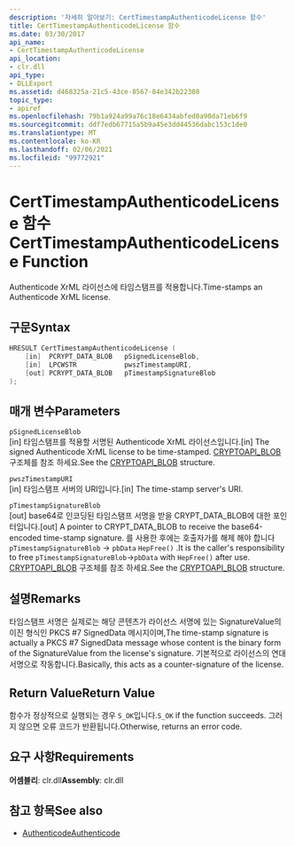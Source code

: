 ```yaml
---
description: '자세히 알아보기: CertTimestampAuthenticodeLicense 함수'
title: CertTimestampAuthenticodeLicense 함수
ms.date: 03/30/2017
api_name:
- CertTimestampAuthenticodeLicense
api_location:
- clr.dll
api_type:
- DLLExport
ms.assetid: d468325a-21c5-43ce-8567-84e342b22308
topic_type:
- apiref
ms.openlocfilehash: 79b1a924a99a76c18e6434abfed0a90da71eb6f9
ms.sourcegitcommit: ddf7edb67715a5b9a45e3dd44536dabc153c1de0
ms.translationtype: MT
ms.contentlocale: ko-KR
ms.lasthandoff: 02/06/2021
ms.locfileid: "99772921"
---
```

# <a name="certtimestampauthenticodelicense-function"></a><span data-ttu-id="1e824-103">CertTimestampAuthenticodeLicense 함수</span><span class="sxs-lookup"><span data-stu-id="1e824-103">CertTimestampAuthenticodeLicense Function</span></span>

<span data-ttu-id="1e824-104">Authenticode XrML 라이선스에 타임스탬프를 적용합니다.</span><span class="sxs-lookup"><span data-stu-id="1e824-104">Time-stamps an Authenticode XrML license.</span></span>

## <a name="syntax"></a><span data-ttu-id="1e824-105">구문</span><span class="sxs-lookup"><span data-stu-id="1e824-105">Syntax</span></span>

```cpp
HRESULT CertTimestampAuthenticodeLicense (
    [in]  PCRYPT_DATA_BLOB   pSignedLicenseBlob,
    [in]  LPCWSTR            pwszTimestampURI,
    [out] PCRYPT_DATA_BLOB   pTimestampSignatureBlob
);
```

## <a name="parameters"></a><span data-ttu-id="1e824-106">매개 변수</span><span class="sxs-lookup"><span data-stu-id="1e824-106">Parameters</span></span>

 `pSignedLicenseBlob`\
 <span data-ttu-id="1e824-107">[in] 타임스탬프를 적용할 서명된 Authenticode XrML 라이선스입니다.</span><span class="sxs-lookup"><span data-stu-id="1e824-107">[in] The signed Authenticode XrML license to be time-stamped.</span></span> <span data-ttu-id="1e824-108">[CRYPTOAPI_BLOB](/windows/win32/api/dpapi/ns-dpapi-crypt_integer_blob) 구조체를 참조 하세요.</span><span class="sxs-lookup"><span data-stu-id="1e824-108">See the [CRYPTOAPI_BLOB](/windows/win32/api/dpapi/ns-dpapi-crypt_integer_blob) structure.</span></span>

 `pwszTimestampURI`\
 <span data-ttu-id="1e824-109">[in] 타임스탬프 서버의 URI입니다.</span><span class="sxs-lookup"><span data-stu-id="1e824-109">[in] The time-stamp server's URI.</span></span>

 `pTimestampSignatureBlob`\
 <span data-ttu-id="1e824-110">[out] base64로 인코딩된 타임스탬프 서명을 받을 CRYPT_DATA_BLOB에 대한 포인터입니다.</span><span class="sxs-lookup"><span data-stu-id="1e824-110">[out] A pointer to CRYPT_DATA_BLOB to receive the base64-encoded time-stamp signature.</span></span> <span data-ttu-id="1e824-111">를 사용한 후에는 호출자가를 해제 해야 합니다 `pTimestampSignatureBlob` -> `pbData` `HepFree()` .</span><span class="sxs-lookup"><span data-stu-id="1e824-111">It is the caller's responsibility to free `pTimestampSignatureBlob`->`pbData` with `HepFree()` after use.</span></span> <span data-ttu-id="1e824-112">[CRYPTOAPI_BLOB](/windows/win32/api/dpapi/ns-dpapi-crypt_integer_blob) 구조체를 참조 하세요.</span><span class="sxs-lookup"><span data-stu-id="1e824-112">See the [CRYPTOAPI_BLOB](/windows/win32/api/dpapi/ns-dpapi-crypt_integer_blob) structure.</span></span>

## <a name="remarks"></a><span data-ttu-id="1e824-113">설명</span><span class="sxs-lookup"><span data-stu-id="1e824-113">Remarks</span></span>

 <span data-ttu-id="1e824-114">타임스탬프 서명은 실제로는 해당 콘텐츠가 라이선스 서명에 있는 SignatureValue의 이진 형식인 PKCS #7 SignedData 메시지이며,</span><span class="sxs-lookup"><span data-stu-id="1e824-114">The time-stamp signature is actually a PKCS #7 SignedData message whose content is the binary form of the SignatureValue from the license's signature.</span></span> <span data-ttu-id="1e824-115">기본적으로 라이선스의 연대 서명으로 작동합니다.</span><span class="sxs-lookup"><span data-stu-id="1e824-115">Basically, this acts as a counter-signature of the license.</span></span>

## <a name="return-value"></a><span data-ttu-id="1e824-116">Return Value</span><span class="sxs-lookup"><span data-stu-id="1e824-116">Return Value</span></span>

 <span data-ttu-id="1e824-117">함수가 정상적으로 실행되는 경우 `S_OK`입니다.</span><span class="sxs-lookup"><span data-stu-id="1e824-117">`S_OK` if the function succeeds.</span></span> <span data-ttu-id="1e824-118">그러지 않으면 오류 코드가 반환됩니다.</span><span class="sxs-lookup"><span data-stu-id="1e824-118">Otherwise, returns an error code.</span></span>

## <a name="requirements"></a><span data-ttu-id="1e824-119">요구 사항</span><span class="sxs-lookup"><span data-stu-id="1e824-119">Requirements</span></span>

<span data-ttu-id="1e824-120">**어셈블리**: clr.dll</span><span class="sxs-lookup"><span data-stu-id="1e824-120">**Assembly**: clr.dll</span></span>

## <a name="see-also"></a><span data-ttu-id="1e824-121">참고 항목</span><span class="sxs-lookup"><span data-stu-id="1e824-121">See also</span></span>

- [<span data-ttu-id="1e824-122">Authenticode</span><span class="sxs-lookup"><span data-stu-id="1e824-122">Authenticode</span></span>](index.md)
